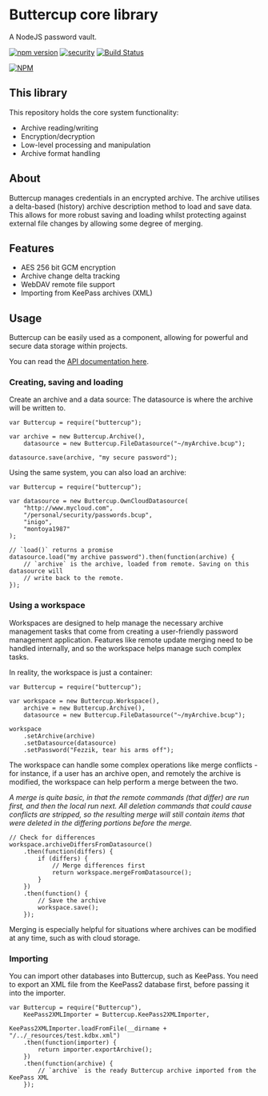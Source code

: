# Buttercup core library

A NodeJS password vault.

[![npm version](https://badge.fury.io/js/buttercup.svg)](https://badge.fury.io/js/buttercup) [![security](https://img.shields.io/badge/Security-As%20you%20wish-green.svg)](https://www.npmjs.com/package/buttercup) [![Build Status](https://travis-ci.org/perry-mitchell/buttercup-core.svg?branch=master)](https://travis-ci.org/perry-mitchell/buttercup-core)

[![NPM](https://nodei.co/npm/buttercup.png?downloads=true&stars=true)](https://nodei.co/npm/buttercup/)

## This library

This repository holds the core system functionality:

 - Archive reading/writing
 - Encryption/decryption
 - Low-level processing and manipulation
 - Archive format handling
 
## About

Buttercup manages credentials in an encrypted archive. The archive utilises a delta-based (history) archive description method to load and save data. This allows for more robust saving and loading whilst protecting against external file changes by allowing some degree of merging.

## Features

 - AES 256 bit GCM encryption
 - Archive change delta tracking
 - WebDAV remote file support
 - Importing from KeePass archives (XML)

## Usage

Buttercup can be easily used as a component, allowing for powerful and secure data storage within projects.

You can read the [API documentation here](doc/api.md).

### Creating, saving and loading

Create an archive and a data source: The datasource is where the archive will be written to.

```
var Buttercup = require("buttercup");

var archive = new Buttercup.Archive(),
	datasource = new Buttercup.FileDatasource("~/myArchive.bcup");

datasource.save(archive, "my secure password");
```

Using the same system, you can also load an archive:

```
var Buttercup = require("buttercup");

var datasource = new Buttercup.OwnCloudDatasource(
	"http://www.mycloud.com",
	"/personal/security/passwords.bcup",
	"inigo",
	"montoya1987"
);

// `load()` returns a promise
datasource.load("my archive password").then(function(archive) {
	// `archive` is the archive, loaded from remote. Saving on this datasource will
	// write back to the remote.
});
```

### Using a workspace

Workspaces are designed to help manage the necessary archive management tasks that come from creating a user-friendly password management application. Features like remote update merging need to be handled internally, and so the workspace helps manage such complex tasks.

In reality, the workspace is just a container:

```
var Buttercup = require("buttercup");

var workspace = new Buttercup.Workspace(),
	archive = new Buttercup.Archive(),
	datasource = new Buttercup.FileDatasource("~/myArchive.bcup");

workspace
	.setArchive(archive)
	.setDatasource(datasource)
	.setPassword("Fezzik, tear his arms off");
```

The workspace can handle some complex operations like merge conflicts - for instance, if a user has an archive open, and remotely the archive is modified, the workspace can help perform a merge between the two.

_A merge is quite basic, in that the remote commands (that differ) are run first, and then the local run next. All deletion commands that could cause conflicts are stripped, so the resulting merge will still contain items that were deleted in the differing portions before the merge._

```
// Check for differences
workspace.archiveDiffersFromDatasource()
	.then(function(differs) {
		if (differs) {
			// Merge differences first
			return workspace.mergeFromDatasource();
		}
	})
	.then(function() {
		// Save the archive
		workspace.save();
	});
```

Merging is especially helpful for situations where archives can be modified at any time, such as with cloud storage.

### Importing

You can import other databases into Buttercup, such as KeePass. You need to export an XML file from the KeePass2 database first, before passing it into the importer.

```
var Buttercup = require("Buttercup"),
	KeePass2XMLImporter = Buttercup.KeePass2XMLImporter,

KeePass2XMLImporter.loadFromFile(__dirname + "/../_resources/test.kdbx.xml")
	.then(function(importer) {
		return importer.exportArchive();
	})
	.then(function(archive) {
		// `archive` is the ready Buttercup archive imported from the KeePass XML
	});
```
